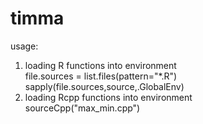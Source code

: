 # timma

usage:

1. loading R functions into environment <br />
   file.sources = list.files(pattern="*.R") <br />
   sapply(file.sources,source,.GlobalEnv)
2. loading Rcpp functions into environment <br />
   sourceCpp("max_min.cpp")